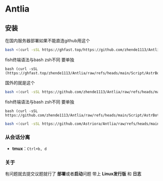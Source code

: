 # Antlia


## 安装

在国内服务器部署如果不能直连github用这个

```bash
bash <(curl -sSL https://ghfast.top/https://github.com/zhende1113/Antlia/raw/refs/heads/main/Script/AstrBot/Antlia.sh)
```
fish终端语法与bash zsh不同 要单独
```fish
bash (curl -sSL (https://ghfast.top/zhende1113/Antlia/raw/refs/heads/main/Script/AstrBot/Antlia.sh)
```

国外的就是这个

```bash
bash <(curl -sSL https://github.com/zhende1113/Antlia/raw/refs/heads/main/Script/AstrBot/Antlia.sh)
```

fish终端语法与bash zsh不同 要单独
```fish
bash (curl -sSL https://github.com/zhende1113/Antlia/raw/refs/heads/main/Script/AstrBot/Antlia.sh)
```
```bash
bash <(curl -sSL https://github.com/Astriora/Antlia/raw/refs/heads/main/Script/UV/uv_install.sh)
```


### 从会话分离

- **tmux**：`Ctrl+b, d`

### 关于

有问题就去提交议题就行了 **部署**或者**启动**问题 带上 **Linux发行版** 和 **日志**
